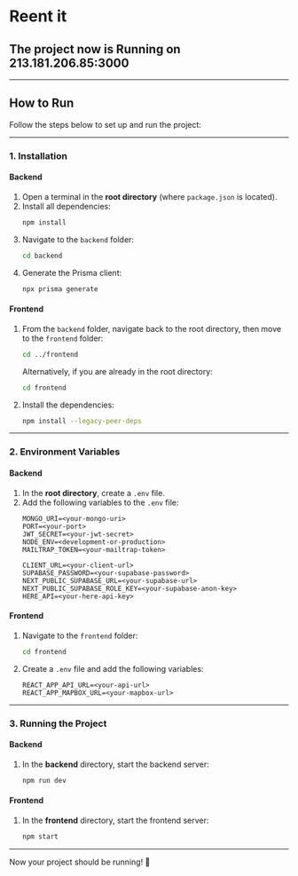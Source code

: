 # Reent it
## The project now is Running on 213.181.206.85:3000

---

## How to Run

Follow the steps below to set up and run the project:

---

### 1. Installation

#### Backend
1. Open a terminal in the **root directory** (where `package.json` is located).
2. Install all dependencies:
   ```bash
   npm install
   ```
3. Navigate to the `backend` folder:
   ```bash
   cd backend
   ```
4. Generate the Prisma client:
   ```bash
   npx prisma generate
   ```

#### Frontend
1. From the `backend` folder, navigate back to the root directory, then move to the `frontend` folder:
   ```bash
   cd ../frontend
   ```
   Alternatively, if you are already in the root directory:
   ```bash
   cd frontend
   ```
2. Install the dependencies:
   ```bash
   npm install --legacy-peer-deps
   ```

---

### 2. Environment Variables

#### Backend
1. In the **root directory**, create a `.env` file.
2. Add the following variables to the `.env` file:
   ```
   MONGO_URI=<your-mongo-uri>
   PORT=<your-port>
   JWT_SECRET=<your-jwt-secret>
   NODE_ENV=<development-or-production>
   MAILTRAP_TOKEN=<your-mailtrap-token>

   CLIENT_URL=<your-client-url>
   SUPABASE_PASSWORD=<your-supabase-password>
   NEXT_PUBLIC_SUPABASE_URL=<your-supabase-url>
   NEXT_PUBLIC_SUPABASE_ROLE_KEY=<your-supabase-anon-key>
   HERE_API=<your-here-api-key>
   ```

#### Frontend
1. Navigate to the `frontend` folder:
   ```bash
   cd frontend
   ```
2. Create a `.env` file and add the following variables:
   ```
   REACT_APP_API_URL=<your-api-url>
   REACT_APP_MAPBOX_URL=<your-mapbox-url>
   ```

---

### 3. Running the Project

#### Backend
1. In the **backend** directory, start the backend server:
   ```bash
   npm run dev
   ```

#### Frontend
1. In the **frontend** directory, start the frontend server:
   ```bash
   npm start
   ```

---

Now your project should be running! 🎉
